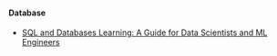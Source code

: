 
#### Database
- [SQL and Databases Learning: A Guide for Data Scientists and ML Engineers](https://towardsdatascience.com/sql-and-databases-learning-a-guide-for-data-scientists-and-ml-engineers-a73875b0d6f2)


